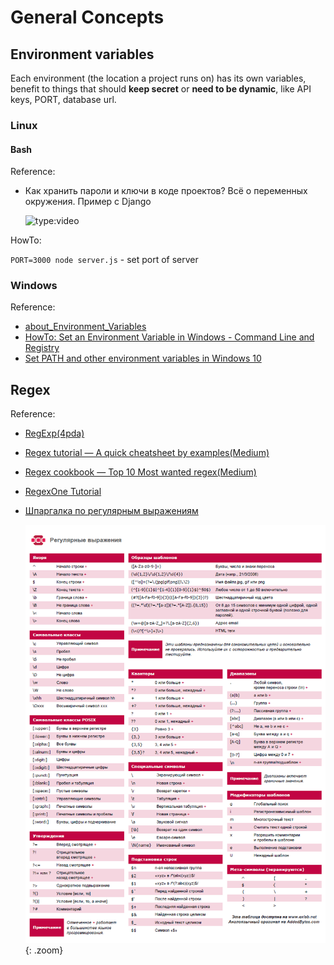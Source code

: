 # General Concepts

## Environment variables

Each environment (the location a project runs on) has its own variables, benefit to things that should **keep secret** or **need to be dynamic**, like API keys, PORT, database url.

### Linux

#### Bash

Reference:

+ Как хранить пароли и ключи в коде проектов? Всё о переменных окружения. Пример с Django

    ![type:video](https://www.youtube.com/embed/Y9MRCxq4DIc)

HowTo:

`PORT=3000 node server.js` - set port of server

### Windows

Reference:

+ [about_Environment_Variables](https://docs.microsoft.com/en-us/powershell/module/microsoft.powershell.core/about/about_environment_variables?view=powershell-7.1&viewFallbackFrom=powershell-6)
+ [HowTo: Set an Environment Variable in Windows - Command Line and Registry](http://www.dowdandassociates.com/blog/content/howto-set-an-environment-variable-in-windows-command-line-and-registry/)
+ [Set PATH and other environment variables in Windows 10](https://www.opentechguides.com/how-to/article/windows-10/113/windows-10-set-path.html)

## Regex

Reference:

+ [RegExp(4pda)](https://4pda.to/forum/index.php?showtopic=940394)

+ [Regex tutorial — A quick cheatsheet by examples(Medium)](https://medium.com/factory-mind/regex-tutorial-a-simple-cheatsheet-by-examples-649dc1c3f285)

+ [Regex cookbook — Top 10 Most wanted regex(Medium)](https://medium.com/factory-mind/regex-cookbook-most-wanted-regex-aa721558c3c1)

+ [RegexOne Tutorial](https://regexone.com/)

+ [Шпаргалка по регулярным выражениям](https://www.exlab.net/tools/sheets/regexp.html)

    ![regexp(rus)](regexp(rus).png){: .zoom}
